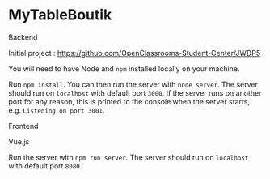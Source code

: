 # MyTableBoutik

Backend

Initial project : https://github.com/OpenClassrooms-Student-Center/JWDP5

You will need to have Node and `npm` installed locally on your machine.

Run `npm install`. You can then run the server with `node server`. 
The server should run on `localhost` with default port `3000`. If the
server runs on another port for any reason, this is printed to the
console when the server starts, e.g. `Listening on port 3001`.

Frontend

Vue.js

Run the server with `npm run server`. The server should run on `localhost` with default port `8080`.